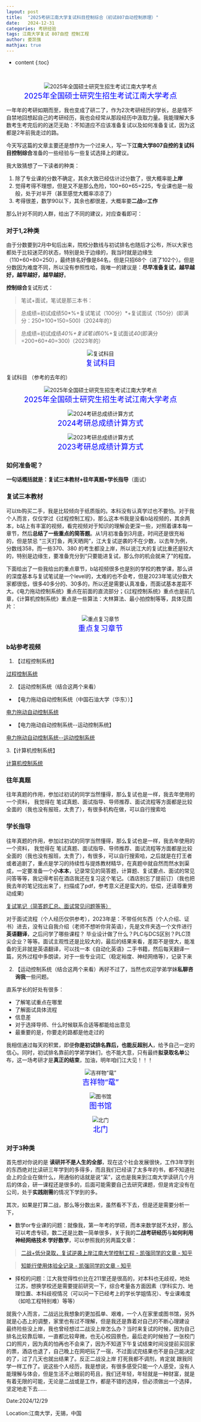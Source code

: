 ```yaml
---
layout: post
title:  "2025考研江南大学复试科目控制综合（初试807自动控制原理）"
date:   2024-12-31
categories: 考研经验
tags: 江南大学复试 807自控 控制工程
author: 娄凯强
mathjax: true
---
```










* content
{:toc}






​                                

<figure style="text-align: center;">
    <img src="https://picx.zhimg.com/80/v2-d8eec9a8d14788cdf7b9677d6d863331_720w.png" alt="2025年全国硕士研究生招生考试江南大学考点" title="2025年全国硕士研究生招生考试江南大学考点">
    <figcaption style="font-size: 20px; color: #0000FF;">2025年全国硕士研究生招生考试江南大学考点</figcaption>
</figure>



一年年的考研如期而至，我也变成了研二了，作为2次考研经历的学长，总是情不自禁地回想起自己的考研经历，我也会经常从那段经历中汲取力量。我能理解大多数考生考完后的的迷茫无助：不知道应不应该准备复试以及如何准备复试，因为这都是2年前我走过的路。                                                                                                                                                                                                                                                                                                                                                                                                                                                                                                                                                                                                                                                                                                                                                                                                                                                                                                                                                                                                                                                                                                                                                                                                                                                                                                                                                                                                                                                                                                                                                                                                                                                                                                                                                                                                                                                                                                                                                                                                                                        

今天写这篇的文章主要还是想作为一个过来人，写一下**江南大学807自控的复试科目控制综合**准备的一些经验与一些复试选择上的建议。

我大致猜想了一下读者的种类：

1. 除了专业课的分数不确定，其余大致已经估计过分数了，很大概率能**上岸** 
2. 觉得考得不理想，但是又不是那么危险，100+60+65=225，专业课也是一般般，处于对半开（甚至感觉大概率凉凉了） 
3. 考得很差，数学90以下，其余也都很差，大概率要**二战**or**工作** 

那么针对不同的人群，给出了不同的建议，对应查看即可：

### 对于1,2种类

由于分数要到2月中旬后出来，院校分数线与初试排名也随后才公布，所以大家也都处于比较迷茫的状态，特别是处于边缘的，我当时就是边缘生（110+60+80=250），最终排名好像是84名，但是只招68个（进了102个）。但是分数因为难度不同，所以没有参照性哈，我唯一的建议是：**尽早准备复试，越早越好，越早越好，越早越好**。

**控制综合**复试形式：

> 笔试+面试，笔试是那三本书：

> 总成绩=初试成绩50*%+复试笔试（100分）*+复试面试（150分）(即满分：250+100+150=500)（2024年的）

> 总成绩=初试成绩*40%+复试笔试*60%+复试面试*40*(即满分=200+60+40=300)（2023年的）



<figure style="text-align: center;">
    <img src="https://pic1.zhimg.com/80/v2-4d4b7e6fa6fda05e7dab821504966227_720w.png" alt="复试科目" title="复试科目">
    <figcaption style="font-size: 20px; color: #0000FF;">复试科目</figcaption>
</figure>







复试科目 （参考的去年的）

<figure style="text-align: center;">
    <img src="https://picx.zhimg.com/80/v2-d8eec9a8d14788cdf7b9677d6d863331_720w.png" alt="2025年全国硕士研究生招生考试江南大学考点" title="2025年全国硕士研究生招生考试江南大学考点">
    <figcaption style="font-size: 20px; color: #0000FF;">2025年全国硕士研究生招生考试江南大学考点</figcaption>
</figure>

<figure style="text-align: center;">
    <img src="https://pic1.zhimg.com/80/v2-520e9ead8e03091eff8f2305f9058fb9_720w.png" alt="2024考研总成绩计算方式" title="2024考研总成绩计算方式">
    <figcaption style="font-size: 20px; color: #0000FF;">2024考研总成绩计算方式</figcaption>
</figure>





<figure style="text-align: center;">
    <img src="https://pic1.zhimg.com/80/v2-f0843d31b9ac16ece0af361aacce5e9b_720w.png?source=d16d100b" alt="2023考研总成绩计算方式" title="2023考研总成绩计算方式">
    <figcaption style="font-size: 20px; color: #0000FF;">2023考研总成绩计算方式</figcaption>
</figure>



###  如何准备呢？

**一句话概括就是：复试三本教材+往年真题+学长指导**（面试）

### 复试三本教材

可以tb购买二手，我是比较倾向于纸质版的。本科没有认真学过也不要怕。对于我个人而言，仅仅学过《过程控制工程》，那么这本书我是没看b站视频的，其余两本，b站上有丰富的视频，看完视频对于知识的理解会更深一些，对照着课本每一章节，然后**总结了一些重点的简答题**。从1月初准备到3月底，时间还是很充裕的，但是禁忌 “三天打鱼，两天晒网”，江大复试逆袭的不在少数，以去年为例，分数线358，而一些370、380 的考生都没上岸，所以说江大的复试比重还是较大的，特别是边缘生，要准备充分到“只要能进复试，那么你的机会就来了”的程度。

下面给出了一些我给出的重点章节，b站视频很多也是别的学校的教学课，那么讲的深度基本与复试笔试是一个level的，太难的也不会考，但是2023年笔试分数大家都很低，很多40多分的、30多的，所以还是需要认真准备，而面试基本差距不大。《电力拖动控制系统》重点在前面的直流部分；《过程控制系统》重点也是前几章，《计算机控制系统》重点是一些算法：大林算法、最小拍控制等等，具体见图片：

<figure style="text-align: center;">
    <img src="https://pic1.zhimg.com/80/v2-1552690497496fc5a90cda9a5de286b1_720w.jpeg" alt="重点复习章节" title="重点复习章节">
    <figcaption style="font-size: 20px; color: #0000FF;">重点复习章节</figcaption>
</figure>

### b站参考视频

1. 【过程控制系统】

[过程控制系统](www.bilibili.com/video/BV1Fb411D7eF?vd_source=9b04a5d5e1d95c02da6bc613cb31ef2d)

2. 【运动控制系统（结合这两个来看）

 

- 【电力拖动自动控制系统（中国石油大学（华东））】

[电力拖动自动控制系统](www.bilibili.com/video/BV1MK411j7zz?vd_source=9b04a5d5e1d95c02da6bc613cb31ef2d)

-  【电力拖动自动控制系统--运动控制系统】

[电力拖动自动控制系统--运动控制系统](www.bilibili.com/video/BV1JW411W7K1?vd_source=9b04a5d5e1d95c02da6bc613cb31ef2d)

3.【计算机控制系统】

[计算机控制系统](www.bilibili.com/video/BV1Rb4y197sM?vd_source=9b04a5d5e1d95c02da6bc613cb31ef2d)

### 往年真题

往年真题的作用，参加过初试的同学当然懂得，那么复试也是一样，我去年使用的一个资料， 我觉得在 笔试真题、面试指导、导师推荐、面试流程等方面都是比较全面的（我也没有报班，太贵了），有很多机构在做，可以自行搜索哈

### 学长指导

往年真题的作用，参加过初试的同学当然懂得，那么复试也是一样，我去年使用的一个资料， 我觉得在 笔试真题、面试指导、导师推荐、面试流程等方面都是比较全面的（我也没有报班，太贵了），有很多，可以自行搜索哈，之后就是在打王者或者追剧了，重点是学习的持续性与提炼教材精华，在真题中就自然而然水到渠成，一定要准备一个**小本本**，记录常见的简答题，计算题、复试要点、面试的常见问答等等，我记得考前在酒店我还在复习这个笔记。（酒店别忘了提前订）（我也把我去年的笔记找出来了，扫描成了pdf，参考意义还是蛮大的，低偿，还请尊重劳动成果)

[复试笔记（简答题汇总、面试常见问题等等）](http://mbd.pub/o/bread/ZpaXlp1r)

对于面试流程（个人经历仅供参考），2023年是：不带任何东西（个人介绍、证书）进去，没有让自我介绍（老师不想听你背英语），先是文件夹选一个文件进行**英语翻译**，之后问学了哪些课程？ 毕业设计做了什么？PLC与DCS区别？PLC顶尖企业？等等。面试主观性还是比较大的，最后的结果来看，差距不是很大，能准备的无非就是英语翻译，可以找一本《自动化英语》二手书籍，然后每天翻译一篇，另外过程中多朗读，对于一些专业词汇（稳定裕度、神经网络等），记录下来

2. 【运动控制系统（结合这两个来看）再好不过了，当然也欢迎学弟学妹**私聊咨询我**一些问题。

直系学长的好处有很多：

- 了解笔试重点在哪里
- 了解面试具体流程
- 信息差
- 对于选择导师、什么时候联系合适等都能给出意见
- 最重要的是，你要走的路都是他走过的 

我相信通过每天的积累，即便**你是初试排名靠后，也能反超别人**，给予自己一定的信心。同时，初试排名靠前的学弟学妹们，也不能大意，只有最终**拟录取名单**公布，这一场考研才是**真正的结束**，加油，明年咱们江大见！！！



<figure style="text-align: center;">
    <img src="https://pic1.zhimg.com/80/v2-55b6e900f95b8f07ed2cd11017359af6_720w.jpg?source=d16d100b" alt="吉祥物“鼋”" title="吉祥物“鼋”">
    <figcaption style="font-size: 20px; color: #0000FF;">吉祥物“鼋”</figcaption>
</figure>





<figure style="text-align: center;">
    <img src="https://pic1.zhimg.com/80/v2-b6e7086f5ac0e127dc6bd9de705eec27_720w.jpeg" alt="图书馆" title="图书馆">
    <figcaption style="font-size: 20px; color: #0000FF;">图书馆</figcaption>
</figure>





<figure style="text-align: center;">
    <img src="https://picx.zhimg.com/80/v2-47b9932bb2c5c7a6704434ea14fe83f0_720w.jpeg" alt="北门" title="北门">
    <figcaption style="font-size: 20px; color: #0000FF;">北门</figcaption>
</figure>



### 对于3种类

首先想对你说的是 **读研并不是人生的全部**，现在这个社会发展很快，工作3年学到的东西绝对比读研三年学到的多得多，而且我们已经读了太多年的书，都不知道社会上的企业在做什么，用通俗的话就是说“呆”，这也是我来到江南大学读研几个月后的体会，研一课程还是很多的，后面可能需要自己去研究课题，但是肯定没有在公司，处于**实践刚需**的情况下学到的多。

其次，如果是打算二战，那么等分数出来，虽然看不下去，但是还是需要分析一下，

- 数学or专业课的问题：就像我，第一年考的学硕，而本来数学就不太好，那么可以考虑专硕，数二还是比数一简单很多，关于我的**二战考研经历**与**如何利用 神经网络技术 学好数学**，可以参照我的另两篇文章：                

> [二战+低分录取，复试逆袭上岸江南大学控制工程 - 凯强同学的文章 - 知乎](https://zhuanlan.zhihu.com/p/677431669)

> [知能行使用体验全记录 - 凯强同学的文章 - 知乎](https://zhuanlan.zhihu.com/p/677437021)



- 择校的问题：江大我觉得性价比在211里还是很高的，对本科也无歧视，地处江苏，想换学校还是需要提前研究一下，综合考量各方面因素（学科实力、地理位置、本科歧视情况（可以问一下已经考上的学长学姐情况）、专业课难度（如哈工程特别难）等等）

就我个人而言，二战远比我想象的更加孤单、艰难，一个人在家里或图书馆，另外就是心态上的调整，家里也有过不理解，但是我还是靠着对自己的不断心理建设 最终险些没上岸，我也曾经想过二战没上岸怎么办？当时来复试的时候，因为自己排名比较靠后嘛，一直都比较卑微，也无心校园景色，最后走的时候拍了一张校门口的照片，因为真的怕再也不会来了，因为不知道下午复试结束时间没提前买回家的票，酒店也退了，自己晚上在网吧玩了一宿，不过面试完结果也不是自己能决定的了，过了几天也就出结果了。反正二战没上岸 打死我都不调剂，肯定就 跟我同学一样工作了。说这些个人经历，我是想说，有很多感受只能一个人感受，没有人能理解与体会，但是生活不止眼前的苟且，我们还年轻，年轻就是一种财富，就是有着无限的可能，无论是二战或是工作，都是不错的选择，但必须做出一个选择，坚定地走下去……

Date:2024/12/29

Location:江南大学，无锡，中国